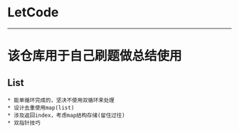 # LetCode
---

# 该仓库用于自己刷题做总结使用

## List
    * 能单循环完成的，坚决不使用双循环来处理
    * 设计去重使用map(list)
    * 涉及返回index，考虑map结构存储(留住过往)
    * 双指针技巧
    
    
  

